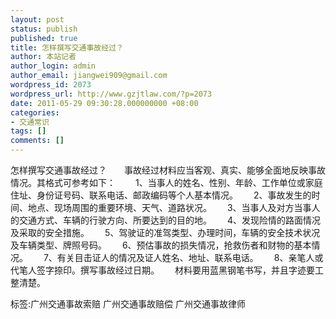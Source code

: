 ```yaml
---
layout: post
status: publish
published: true
title: 怎样撰写交通事故经过？
author: 本站记者
author_login: admin
author_email: jiangwei909@gmail.com
wordpress_id: 2073
wordpress_url: http://www.gzjtlaw.com/?p=2073
date: 2011-05-29 09:30:28.000000000 +08:00
categories:
- 交通常识
tags: []
comments: []
---
```

怎样撰写交通事故经过？　　事故经过材料应当客观、真实、能够全面地反映事故情况。其格式可参考如下：　　 1、当事人的姓名、性别、年龄、工作单位或家庭住址、身份证号码、联系电话、邮政编码等个人基本情况。　　 2、事故发生的时间、地点、现场周围的重要环境、天气、道路状况。　　 3、当事人及对方当事人的交通方式、车辆的行驶方向、所要达到的目的地。　　 4、发现险情的路面情况及采取的安全措施。　　 5、驾驶证的准驾类型、办理时间，车辆的安全技术状况及车辆类型、牌照号码。　　 6、预估事故的损失情况，抢救伤者和财物的基本情况。　　 7、有关目击证人的情况及证人姓名、地址、联系电话。　　 8、亲笔人或代笔人签字捺印。撰写事故经过日期。　　 材料要用蓝黑钢笔书写，并且字迹要工整清楚。 标签:广州交通事故索赔 广州交通事故赔偿 广州交通事故律师
